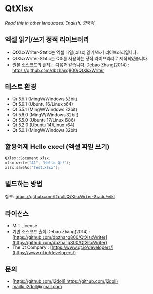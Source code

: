# QtXlsx

*Read this in other languages: [English](README.md), [한국어](README.ko.md)*

## 엑셀 읽기/쓰기 정적 라이브러리

* QtXlsxWriter-Static는 엑셀 파일(.xlsx) 읽기/쓰기 라이브러리입니다.
* QtXlsxWriter-Static는 Qt5를 사용하는 정적 라이브러리로 제작되었습니다.
* 원본 소스코드의 출처는 다음과 같습니다. Debao Zhang(2014) : https://github.com/dbzhang800/QtXlsxWriter

## 테스트 환경
* Qt 5.9.1 (MingW/Windows 32bit) 
* Qt 5.9.1 (Ubuntu 16/Linux x64) 
* Qt 5.5.1 (MingW/Windows 32bit)
* Qt 5.6.0 (MingW/Windows 32bit) 
* Qt 5.5.0 (Ubuntu 17/Linux i686)
* Qt 5.2.0 (Ubuntu 14/Linux x64)
* Qt 5.0.1 (MingW/Windows 32bit) 

## 활용예제 Hello excel (엑셀 파일 쓰기)
```cpp
QXlsx::Document xlsx;
xlsx.write("A1", "Hello Qt!");
xlsx.saveAs("Test.xlsx");
```

## 빌드하는 방법
참조: https://github.com/j2doll/QtXlsxWriter-Static/wiki

## 라이선스
* MIT License
* 기반 소스코드 출처 Debao Zhang(2014) : [https://github.com/dbzhang800/QtXlsxWriter](https://github.com/dbzhang800/QtXlsxWriter)
* The Qt Company : 
   [https://www.qt.io/developers/](https://www.qt.io/developers/)
   
## 문의
* [https://github.com/j2doll](https://github.com/j2doll)
* [mailto:j2doll@gmail.com](mailto:j2doll@gmail.com)
